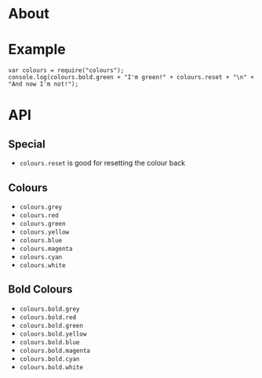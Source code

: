 # About


# Example

    var colours = require("colours");
    console.log(colours.bold.green + "I'm green!" + colours.reset + "\n" + "And now I'm not!");

# API

## Special

* `colours.reset` is good for resetting the colour back

## Colours

* `colours.grey`
* `colours.red`
* `colours.green`
* `colours.yellow`
* `colours.blue`
* `colours.magenta`
* `colours.cyan`
* `colours.white`

## Bold Colours

* `colours.bold.grey`
* `colours.bold.red`
* `colours.bold.green`
* `colours.bold.yellow`
* `colours.bold.blue`
* `colours.bold.magenta`
* `colours.bold.cyan`
* `colours.bold.white`
